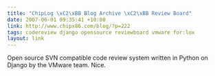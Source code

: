 ```yaml
---
title: "ChipLog \xC2\xBB Blog Archive \xC2\xBB Review Board"
date: 2007-06-01 09:35:41 +10:00
link: http://www.chipx86.com/blog/?p=222
tags: codereview django opensource reviewboard vmware for:lox
layout: link
---
```

Open source SVN compatible code review system written in Python on Django by the VMware team. Nice.
